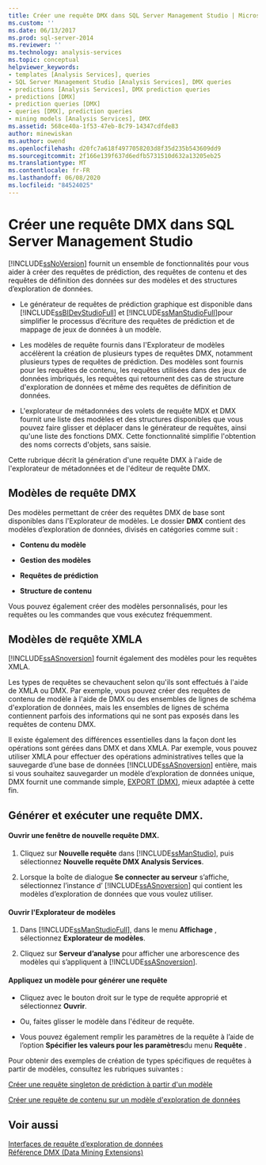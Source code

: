 ```yaml
---
title: Créer une requête DMX dans SQL Server Management Studio | Microsoft Docs
ms.custom: ''
ms.date: 06/13/2017
ms.prod: sql-server-2014
ms.reviewer: ''
ms.technology: analysis-services
ms.topic: conceptual
helpviewer_keywords:
- templates [Analysis Services], queries
- SQL Server Management Studio [Analysis Services], DMX queries
- predictions [Analysis Services], DMX prediction queries
- predictions [DMX]
- prediction queries [DMX]
- queries [DMX], prediction queries
- mining models [Analysis Services], DMX
ms.assetid: 568ce40a-1f53-47eb-8c79-14347cdfde83
author: minewiskan
ms.author: owend
ms.openlocfilehash: d20fc7a618f4977058203d8f35d235b543609dd9
ms.sourcegitcommit: 2f166e139f637d6edfb5731510d632a13205eb25
ms.translationtype: MT
ms.contentlocale: fr-FR
ms.lasthandoff: 06/08/2020
ms.locfileid: "84524025"
---
```

# <a name="create-a-dmx-query-in-sql-server-management-studio"></a>Créer une requête DMX dans SQL Server Management Studio
  [!INCLUDE[ssNoVersion](../../includes/ssnoversion-md.md)] fournit un ensemble de fonctionnalités pour vous aider à créer des requêtes de prédiction, des requêtes de contenu et des requêtes de définition des données sur des modèles et des structures d’exploration de données.  
  
-   Le générateur de requêtes de prédiction graphique est disponible dans [!INCLUDE[ssBIDevStudioFull](../../includes/ssbidevstudiofull-md.md)] et [!INCLUDE[ssManStudioFull](../../includes/ssmanstudiofull-md.md)]pour simplifier le processus d’écriture des requêtes de prédiction et de mappage de jeux de données à un modèle.  
  
-   Les modèles de requête fournis dans l'Explorateur de modèles accélèrent la création de plusieurs types de requêtes DMX, notamment plusieurs types de requêtes de prédiction. Des modèles sont fournis pour les requêtes de contenu, les requêtes utilisées dans des jeux de données imbriqués, les requêtes qui retournent des cas de structure d'exploration de données et même des requêtes de définition de données.  
  
-   L'explorateur de métadonnées des volets de requête MDX et DMX fournit une liste des modèles et des structures disponibles que vous pouvez faire glisser et déplacer dans le générateur de requêtes, ainsi qu'une liste des fonctions DMX. Cette fonctionnalité simplifie l'obtention des noms corrects d'objets, sans saisie.  
  
 Cette rubrique décrit la génération d'une requête DMX à l'aide de l'explorateur de métadonnées et de l'éditeur de requête DMX.  
  
##  <a name="dmx-query-templates"></a><a name="BKMK_Templates"></a> Modèles de requête DMX  
 Des modèles permettant de créer des requêtes DMX de base sont disponibles dans l'Explorateur de modèles. Le dossier **DMX** contient des modèles d’exploration de données, divisés en catégories comme suit :  
  
-   **Contenu du modèle**  
  
-   **Gestion des modèles**  
  
-   **Requêtes de prédiction**  
  
-   **Structure de contenu**  
  
 Vous pouvez également créer des modèles personnalisés, pour les requêtes ou les commandes que vous exécutez fréquemment.  
  
## <a name="xmla-query-templates"></a>Modèles de requête XMLA  
 [!INCLUDE[ssASnoversion](../../includes/ssasnoversion-md.md)] fournit également des modèles pour les requêtes XMLA.  
  
 Les types de requêtes se chevauchent selon qu'ils sont effectués à l'aide de XMLA ou DMX. Par exemple, vous pouvez créer des requêtes de contenu de modèle à l'aide de DMX ou des ensembles de lignes de schéma d'exploration de données, mais les ensembles de lignes de schéma contiennent parfois des informations qui ne sont pas exposés dans les requêtes de contenu DMX.  
  
 Il existe également des différences essentielles dans la façon dont les opérations sont gérées dans DMX et dans XMLA. Par exemple, vous pouvez utiliser XMLA pour effectuer des opérations administratives telles que la sauvegarde d’une base de données [!INCLUDE[ssASnoversion](../../includes/ssasnoversion-md.md)] entière, mais si vous souhaitez sauvegarder un modèle d’exploration de données unique, DMX fournit une commande simple, [EXPORT &#40;DMX&#41;](/sql/dmx/export-dmx), mieux adaptée à cette fin.  
  
##  <a name="build-and-run-a-dmx-query"></a><a name="BKMK_Building_Queries"></a> Générer et exécuter une requête DMX.  
  
#### <a name="open-a-new-dmx-query-window"></a>Ouvrir une fenêtre de nouvelle requête DMX.  
  
1.  Cliquez sur **Nouvelle requête** dans [!INCLUDE[ssManStudio](../../includes/ssmanstudio-md.md)], puis sélectionnez **Nouvelle requête DMX Analysis Services**.  
  
2.  Lorsque la boîte de dialogue **Se connecter au serveur** s’affiche, sélectionnez l’instance d’ [!INCLUDE[ssASnoversion](../../includes/ssasnoversion-md.md)] qui contient les modèles d’exploration de données que vous voulez utiliser.  
  
#### <a name="open-template-explorer"></a>Ouvrir l'Explorateur de modèles  
  
1.  Dans [!INCLUDE[ssManStudioFull](../../includes/ssmanstudiofull-md.md)], dans le menu **Affichage** , sélectionnez **Explorateur de modèles**.  
  
2.  Cliquez sur **Serveur d’analyse** pour afficher une arborescence des modèles qui s’appliquent à [!INCLUDE[ssASnoversion](../../includes/ssasnoversion-md.md)].  
  
#### <a name="apply-a-template-to-build-a-query"></a>Appliquez un modèle pour générer une requête  
  
-   Cliquez avec le bouton droit sur le type de requête approprié et sélectionnez **Ouvrir**.  
  
-   Ou, faites glisser le modèle dans l'éditeur de requête.  
  
-   Vous pouvez également remplir les paramètres de la requête à l’aide de l’option **Spécifier les valeurs pour les paramètres**du menu **Requête** .  
  
 Pour obtenir des exemples de création de types spécifiques de requêtes à partir de modèles, consultez les rubriques suivantes :  
  
 [Créer une requête singleton de prédiction à partir d'un modèle](create-a-singleton-prediction-query-from-a-template.md)  
  
 [Créer une requête de contenu sur un modèle d'exploration de données](create-a-content-query-on-a-mining-model.md)  
  
## <a name="see-also"></a>Voir aussi  
 [Interfaces de requête d’exploration de données](data-mining-query-tools.md)   
 [Référence DMX &#40;Data Mining Extensions&#41;](/sql/dmx/data-mining-extensions-dmx-reference)  
  
  
